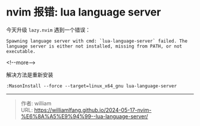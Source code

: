 # nvim 报错: lua language server


今天升级 `lazy.nvim` 遇到一个错误：

```
Spawning language server with cmd: `lua-language-server` failed. The language server is either not installed, missing from PATH, or not executable.
```

&lt;!--more--&gt;

解决方法是重新安装

```vim
:MasonInstall --force --target=linux_x64_gnu lua-language-server
```


---

> 作者: william  
> URL: https://williamlfang.github.io/2024-05-17-nvim-%E6%8A%A5%E9%94%99--lua-language-server/  

